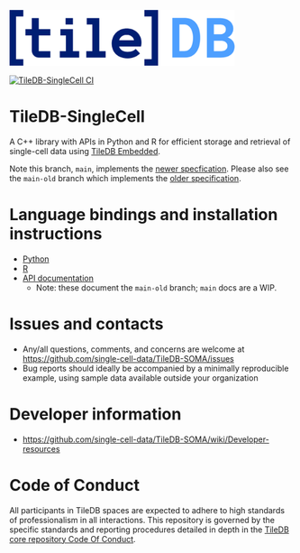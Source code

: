 <a href="https://tiledb.com"><img src="https://github.com/TileDB-Inc/TileDB/raw/dev/doc/source/_static/tiledb-logo_color_no_margin_@4x.png" alt="TileDB logo" width="400"></a>

[![TileDB-SingleCell CI](https://github.com/single-cell-data/TileDB-SingleCell/actions/workflows/ci.yml/badge.svg)](https://github.com/single-cell-data/TileDB-SingleCell/actions/workflows/ci.yml)

# TileDB-SingleCell

A C++ library with APIs in Python and R for efficient storage and retrieval of single-cell data using [TileDB Embedded][tiledb].

Note this branch, `main`, implements the [newer specfication](https://github.com/single-cell-data/SOMA/blob/main/abstract_specification.md).  Please also see the `main-old` branch which implements the [older specification](https://github.com/single-cell-data/TileDB-SOMA/blob/main-old/spec/specification.md).

# Language bindings and installation instructions

* [Python](https://github.com/single-cell-data/TileDB-SOMA/tree/main/apis/python)
* [R](https://github.com/single-cell-data/TileDB-SOMA/tree/main/apis/r)
* [API documentation](https://tiledb-inc-tiledb-soma.readthedocs-hosted.com/en/latest/)
  * Note: these document the `main-old` branch; `main` docs are a WIP.

# Issues and contacts

* Any/all questions, comments, and concerns are welcome at https://github.com/single-cell-data/TileDB-SOMA/issues
* Bug reports should ideally be accompanied by a minimally reproducible example, using sample data available outside your organization

# Developer information

* https://github.com/single-cell-data/TileDB-SOMA/wiki/Developer-resources

# Code of Conduct

All participants in TileDB spaces are expected to adhere to high standards of
professionalism in all interactions. This repository is governed by the
specific standards and reporting procedures detailed in depth in the
[TileDB core repository Code Of Conduct](
https://github.com/TileDB-Inc/TileDB/blob/dev/CODE_OF_CONDUCT.md).

<!-- links -->
[tiledb]: https://github.com/TileDB-Inc/TileDB
